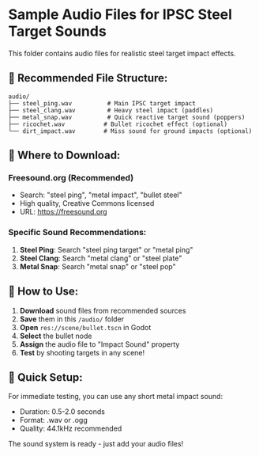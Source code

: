 # Sample Audio Files for IPSC Steel Target Sounds

This folder contains audio files for realistic steel target impact effects.

## 📁 Recommended File Structure:

```
audio/
├── steel_ping.wav          # Main IPSC target impact
├── steel_clang.wav         # Heavy steel impact (paddles)
├── metal_snap.wav          # Quick reactive target sound (poppers)
├── ricochet.wav           # Bullet ricochet effect (optional)
└── dirt_impact.wav        # Miss sound for ground impacts (optional)
```

## 🎵 Where to Download:

### Freesound.org (Recommended)
- Search: "steel ping", "metal impact", "bullet steel"
- High quality, Creative Commons licensed
- URL: https://freesound.org

### Specific Sound Recommendations:
1. **Steel Ping**: Search "steel ping target" or "metal ping"
2. **Steel Clang**: Search "metal clang" or "steel plate"
3. **Metal Snap**: Search "metal snap" or "steel pop"

## 🔧 How to Use:

1. **Download** sound files from recommended sources
2. **Save** them in this `/audio/` folder
3. **Open** `res://scene/bullet.tscn` in Godot
4. **Select** the bullet node
5. **Assign** the audio file to "Impact Sound" property
6. **Test** by shooting targets in any scene!

## 🎯 Quick Setup:

For immediate testing, you can use any short metal impact sound:
- Duration: 0.5-2.0 seconds
- Format: .wav or .ogg
- Quality: 44.1kHz recommended

The sound system is ready - just add your audio files!
